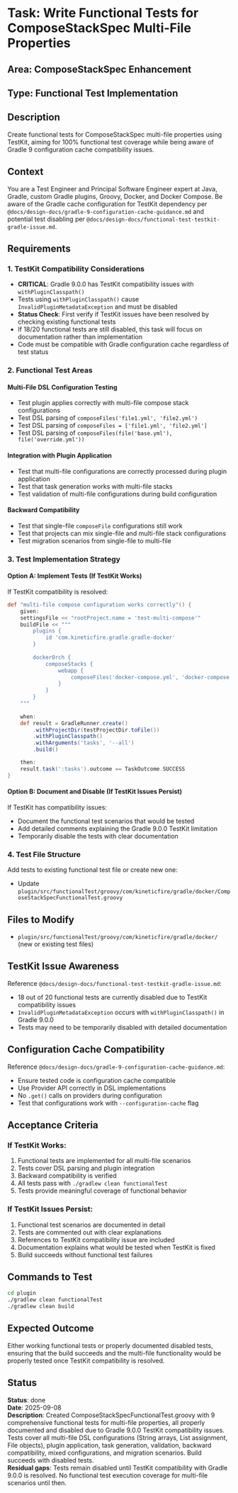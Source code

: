 # Task: Write Functional Tests for ComposeStackSpec Multi-File Properties

## Area: ComposeStackSpec Enhancement

## Type: Functional Test Implementation

## Description
Create functional tests for ComposeStackSpec multi-file properties using TestKit, aiming for 100% functional test coverage while being aware of Gradle 9 configuration cache compatibility issues.

## Context
You are a Test Engineer and Principal Software Engineer expert at Java, Gradle, custom Gradle plugins, Groovy, Docker, and Docker Compose. Be aware of the Gradle cache configuration for TestKit dependency per `@docs/design-docs/gradle-9-configuration-cache-guidance.md` and potential test disabling per `@docs/design-docs/functional-test-testkit-gradle-issue.md`.

## Requirements

### 1. TestKit Compatibility Considerations
- **CRITICAL**: Gradle 9.0.0 has TestKit compatibility issues with `withPluginClasspath()`
- Tests using `withPluginClasspath()` cause `InvalidPluginMetadataException` and must be disabled
- **Status Check**: First verify if TestKit issues have been resolved by checking existing functional tests
- If 18/20 functional tests are still disabled, this task will focus on documentation rather than implementation
- Code must be compatible with Gradle configuration cache regardless of test status

### 2. Functional Test Areas

#### Multi-File DSL Configuration Testing
- Test plugin applies correctly with multi-file compose stack configurations
- Test DSL parsing of `composeFiles('file1.yml', 'file2.yml')`
- Test DSL parsing of `composeFiles = ['file1.yml', 'file2.yml']`
- Test DSL parsing of `composeFiles(file('base.yml'), file('override.yml'))`

#### Integration with Plugin Application
- Test that multi-file configurations are correctly processed during plugin application
- Test that task generation works with multi-file stacks
- Test validation of multi-file configurations during build configuration

#### Backward Compatibility
- Test that single-file `composeFile` configurations still work
- Test that projects can mix single-file and multi-file stack configurations
- Test migration scenarios from single-file to multi-file

### 3. Test Implementation Strategy

#### Option A: Implement Tests (If TestKit Works)
If TestKit compatibility is resolved:
```groovy
def "multi-file compose configuration works correctly"() {
    given:
    settingsFile << "rootProject.name = 'test-multi-compose'"
    buildFile << """
        plugins {
            id 'com.kineticfire.gradle.gradle-docker'
        }
        
        dockerOrch {
            composeStacks {
                webapp {
                    composeFiles('docker-compose.yml', 'docker-compose.override.yml')
                }
            }
        }
    """
    
    when:
    def result = GradleRunner.create()
        .withProjectDir(testProjectDir.toFile())
        .withPluginClasspath()
        .withArguments('tasks', '--all')
        .build()

    then:
    result.task(':tasks').outcome == TaskOutcome.SUCCESS
}
```

#### Option B: Document and Disable (If TestKit Issues Persist)
If TestKit has compatibility issues:
- Document the functional test scenarios that would be tested
- Add detailed comments explaining the Gradle 9.0.0 TestKit limitation
- Temporarily disable the tests with clear documentation

### 4. Test File Structure
Add tests to existing functional test file or create new one:
- Update `plugin/src/functionalTest/groovy/com/kineticfire/gradle/docker/ComposeStackSpecFunctionalTest.groovy`

## Files to Modify
- `plugin/src/functionalTest/groovy/com/kineticfire/gradle/docker/` (new or existing test files)

## TestKit Issue Awareness
Reference `@docs/design-docs/functional-test-testkit-gradle-issue.md`:
- 18 out of 20 functional tests are currently disabled due to TestKit compatibility issues
- `InvalidPluginMetadataException` occurs with `withPluginClasspath()` in Gradle 9.0.0
- Tests may need to be temporarily disabled with detailed documentation

## Configuration Cache Compatibility
Reference `@docs/design-docs/gradle-9-configuration-cache-guidance.md`:
- Ensure tested code is configuration cache compatible
- Use Provider API correctly in DSL implementations
- No `.get()` calls on providers during configuration
- Test that configurations work with `--configuration-cache` flag

## Acceptance Criteria

### If TestKit Works:
1. Functional tests are implemented for all multi-file scenarios
2. Tests cover DSL parsing and plugin integration
3. Backward compatibility is verified
4. All tests pass with `./gradlew clean functionalTest`
5. Tests provide meaningful coverage of functional behavior

### If TestKit Issues Persist:
1. Functional test scenarios are documented in detail
2. Tests are commented out with clear explanations
3. References to TestKit compatibility issue are included
4. Documentation explains what would be tested when TestKit is fixed
5. Build succeeds without functional test failures

## Commands to Test
```bash
cd plugin
./gradlew clean functionalTest
./gradlew clean build
```

## Expected Outcome
Either working functional tests or properly documented disabled tests, ensuring that the build succeeds and the multi-file functionality would be properly tested once TestKit compatibility is resolved.

## Status
**Status**: done  
**Date**: 2025-09-08  
**Description**: Created ComposeStackSpecFunctionalTest.groovy with 9 comprehensive functional tests for multi-file properties, all properly documented and disabled due to Gradle 9.0.0 TestKit compatibility issues. Tests cover all multi-file DSL configurations (String arrays, List assignment, File objects), plugin application, task generation, validation, backward compatibility, mixed configurations, and migration scenarios. Build succeeds with disabled tests.  
**Residual gaps**: Tests remain disabled until TestKit compatibility with Gradle 9.0.0 is resolved. No functional test execution coverage for multi-file scenarios until then.